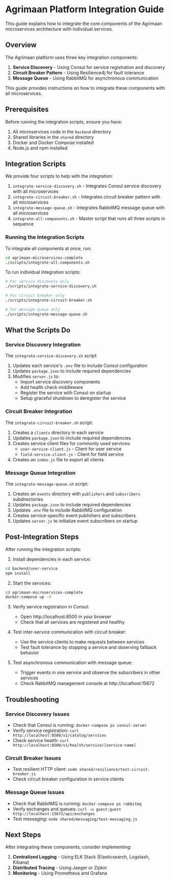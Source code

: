 # Agrimaan Platform Integration Guide

This guide explains how to integrate the core components of the Agrimaan microservices architecture with individual services.

## Overview

The Agrimaan platform uses three key integration components:

1. **Service Discovery** - Using Consul for service registration and discovery
2. **Circuit Breaker Pattern** - Using Resilience4j for fault tolerance
3. **Message Queue** - Using RabbitMQ for asynchronous communication

This guide provides instructions on how to integrate these components with all microservices.

## Prerequisites

Before running the integration scripts, ensure you have:

1. All microservices code in the `backend` directory
2. Shared libraries in the `shared` directory
3. Docker and Docker Compose installed
4. Node.js and npm installed

## Integration Scripts

We provide four scripts to help with the integration:

1. `integrate-service-discovery.sh` - Integrates Consul service discovery with all microservices
2. `integrate-circuit-breaker.sh` - Integrates circuit breaker pattern with all microservices
3. `integrate-message-queue.sh` - Integrates RabbitMQ message queue with all microservices
4. `integrate-all-components.sh` - Master script that runs all three scripts in sequence

### Running the Integration Scripts

To integrate all components at once, run:

```bash
cd agrimaan-microservices-complete
./scripts/integrate-all-components.sh
```

To run individual integration scripts:

```bash
# For service discovery only
./scripts/integrate-service-discovery.sh

# For circuit breaker only
./scripts/integrate-circuit-breaker.sh

# For message queue only
./scripts/integrate-message-queue.sh
```

## What the Scripts Do

### Service Discovery Integration

The `integrate-service-discovery.sh` script:

1. Updates each service's `.env` file to include Consul configuration
2. Updates `package.json` to include required dependencies
3. Modifies `server.js` to:
   - Import service discovery components
   - Add health check middleware
   - Register the service with Consul on startup
   - Setup graceful shutdown to deregister the service

### Circuit Breaker Integration

The `integrate-circuit-breaker.sh` script:

1. Creates a `clients` directory in each service
2. Updates `package.json` to include required dependencies
3. Creates service client files for commonly used services:
   - `user-service-client.js` - Client for user service
   - `field-service-client.js` - Client for field service
4. Creates an `index.js` file to export all clients

### Message Queue Integration

The `integrate-message-queue.sh` script:

1. Creates an `events` directory with `publishers` and `subscribers` subdirectories
2. Updates `package.json` to include required dependencies
3. Updates `.env` file to include RabbitMQ configuration
4. Creates service-specific event publishers and subscribers
5. Updates `server.js` to initialize event subscribers on startup

## Post-Integration Steps

After running the integration scripts:

1. Install dependencies in each service:

```bash
cd backend/user-service
npm install
```

2. Start the services:

```bash
cd agrimaan-microservices-complete
docker-compose up -d
```

3. Verify service registration in Consul:
   - Open http://localhost:8500 in your browser
   - Check that all services are registered and healthy

4. Test inter-service communication with circuit breaker:
   - Use the service clients to make requests between services
   - Test fault tolerance by stopping a service and observing fallback behavior

5. Test asynchronous communication with message queue:
   - Trigger events in one service and observe the subscribers in other services
   - Check RabbitMQ management console at http://localhost:15672

## Troubleshooting

### Service Discovery Issues

- Check that Consul is running: `docker-compose ps consul-server`
- Verify service registration: `curl http://localhost:8500/v1/catalog/services`
- Check service health: `curl http://localhost:8500/v1/health/service/[service-name]`

### Circuit Breaker Issues

- Test resilient HTTP client: `node shared/resilience/test-circuit-breaker.js`
- Check circuit breaker configuration in service clients

### Message Queue Issues

- Check that RabbitMQ is running: `docker-compose ps rabbitmq`
- Verify exchanges and queues: `curl -u guest:guest http://localhost:15672/api/exchanges`
- Test messaging: `node shared/messaging/test-messaging.js`

## Next Steps

After integrating these components, consider implementing:

1. **Centralized Logging** - Using ELK Stack (Elasticsearch, Logstash, Kibana)
2. **Distributed Tracing** - Using Jaeger or Zipkin
3. **Monitoring** - Using Prometheus and Grafana
